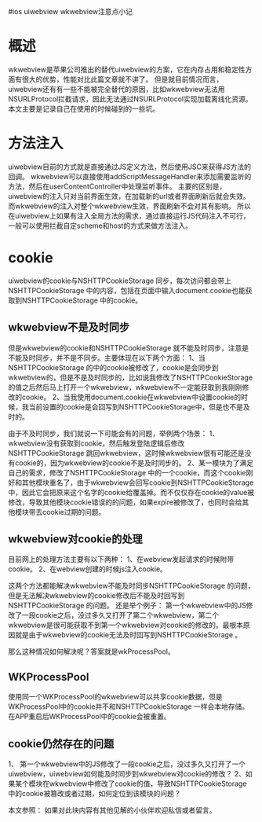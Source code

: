 #ios uiwebview wkwebview注意点小记
# 概述

wkwebview是苹果公司推出的替代uiwebview的方案，它在内存占用和稳定性方面有很大的优势，性能对比此篇文章就不讲了。 但是就目前情况而言，uiwebview还有有一些不能被完全替代的原因，比如wkwebview无法用NSURLProtocol拦截请求，因此无法通过NSURLProtocol实现加载离线化资源。 本文主要是记录自己在使用的时候碰到的一些坑。

# 方法注入

uiwebview目前的方式就是直接通过JS定义方法，然后使用JSC来获得JS方法的回调。 wkwebview可以直接使用addScriptMessageHandler来添加需要监听的方法，然后在userContentController中处理监听事件。 主要的区别是，uiwebview的注入只对当前界面生效，在加载新的url或者界面刷新后就会失效。而wkwebview的注入对整个wkwebview生效，界面刷新不会对其有影响。 所以在uiwebview上如果有注入全局方法的需求，通过直接运行JS代码注入不可行，一般可以使用拦截自定scheme和host的方式来做方法注入。

# cookie

uiwebview的cookie与NSHTTPCookieStorage 同步，每次访问都会带上NSHTTPCookieStorage 中的内容，包括在页面中输入document.cookie也能获取到NSHTTPCookieStorage 中的cookie。

## wkwebview不是及时同步

但是wkwebview的cookie和NSHTTPCookieStorage 就不能及时同步，注意是不能及时同步，并不是不同步。主要体现在以下两个方面： 1、当NSHTTPCookieStorage 的中的cookie被修改了，cookie是会同步到wkwebview的，但是不是及时同步的，比如说我修改了NSHTTPCookieStorage的值之后然后马上打开一个wkwebview，wkwebview不一定能获取到我刚刚修改的cookie。 2、当我使用document.cookie在wkwebview中设置cookie的时候，我当前设置的cookie是会回写到NSHTTPCookieStorage中，但是也不是及时的。

由于不及时同步，我们就说一下可能会有的问题，举例两个场景： 1、wkwebview没有获取到cookie，然后触发登陆逻辑后修改NSHTTPCookieStorage 跳回wkwebview，这时候wkwebview很有可能还是没有cookie的，因为wkwebview的cookie不是及时同步的。 2、某一模块为了满足自己的需求，修改了NSHTTPCookieStorage 中的一个cookie，而这个cookie刚好和其他模块重名了，由于wkwebview会回写cookie到NSHTTPCookieStorage 中，因此它会把原来这个名字的cookie给覆盖掉。而不仅仅存在cookie的value被修改，导致其他模块cookie错误的的问题，如果expire被修改了，也同时会给其他模块带去cookie过期的问题。

## wkwebview对cookie的处理

目前网上的处理方法主要有以下两种： 1、在webview发起请求的时候附带cookie。 2、在webview创建的时候js注入cookie。

这两个方法都能解决wkwebview不能及时同步NSHTTPCookieStorage 的问题，但是无法解决wkwebview的cookie修改后不能及时回写到NSHTTPCookieStorage 的问题。 还是举个例子： 第一个wkwebview中的JS修改了一段cookie之后，没过多久又打开了第二个wkwebview，第二个wkwebview是很可能获取不到第一个wkwebview对cookie的修改的。最根本原因就是由于wkwebview的cookie无法及时回写到NSHTTPCookieStorage 。

那么这种情况如何解决呢？答案就是wkProcessPool。

## WKProcessPool

使用同一个WKProcessPool的wkwebview可以共享cookie数据，但是WKProcessPool中的cookie并不和NSHTTPCookieStorage 一样会本地存储。在APP重启后WKProcessPool中的cookie会被重置。

## cookie仍然存在的问题

1、 第一个wkwebview中的JS修改了一段cookie之后，没过多久又打开了一个uiwebview，uiwebview如何能及时同步到wkwebview对cookie的修改？ 2、如果某个模块在wkwebview中修改了cookie的值，导致NSHTTPCookieStorage 中的cookie被篡改或者过期，如何定位到该模块的问题？

>  
 本文参照： 
 如果对此块内容有其他见解的小伙伴欢迎私信或者留言。 
